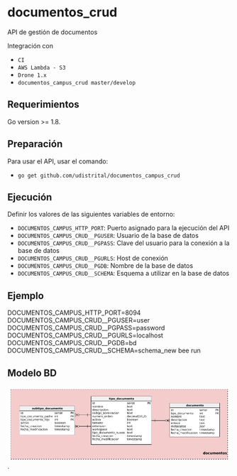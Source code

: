 # documentos_crud
API de gestión de documentos

Integración con

 - `CI`
 - `AWS Lambda - S3`
 - `Drone 1.x`
 - `documentos_campus_crud master/develop`

## Requerimientos
Go version >= 1.8.

## Preparación
Para usar el API, usar el comando:

 - `go get github.com/udistrital/documentos_campus_crud`

## Ejecución
Definir los valores de las siguientes variables de entorno:

 - `DOCUMENTOS_CAMPUS_HTTP_PORT`: Puerto asignado para la ejecución del API
 - `DOCUMENTOS_CAMPUS_CRUD__PGUSER`: Usuario de la base de datos
 - `DOCUMENTOS_CAMPUS_CRUD__PGPASS`: Clave del usuario para la conexión a la base de datos  
 - `DOCUMENTOS_CAMPUS_CRUD__PGURLS`: Host de conexión
 - `DOCUMENTOS_CAMPUS_CRUD__PGDB`: Nombre de la base de datos
 - `DOCUMENTOS_CAMPUS_CRUD__SCHEMA`: Esquema a utilizar en la base de datos

## Ejemplo
DOCUMENTOS_CAMPUS_HTTP_PORT=8094 DOCUMENTOS_CAMPUS_CRUD__PGUSER=user DOCUMENTOS_CAMPUS_CRUD__PGPASS=password DOCUMENTOS_CAMPUS_CRUD__PGURLS=localhost DOCUMENTOS_CAMPUS_CRUD__PGDB=bd DOCUMENTOS_CAMPUS_CRUD__SCHEMA=schema_new bee run

## Modelo BD
![image](https://github.com/planesticud/documentos_crud/blob/develop/modelo_documentos_crud.png).
